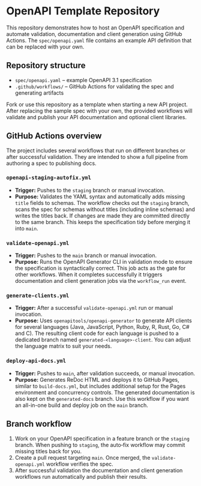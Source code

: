# OpenAPI Template Repository

This repository demonstrates how to host an OpenAPI specification and automate
validation, documentation and client generation using GitHub Actions. The
`spec/openapi.yaml` file contains an example API definition that can be
replaced with your own.

## Repository structure

- `spec/openapi.yaml` – example OpenAPI 3.1 specification
- `.github/workflows/` – GitHub Actions for validating the spec and generating
  artifacts

Fork or use this repository as a template when starting a new API project. After
replacing the sample spec with your own, the provided workflows will validate
and publish your API documentation and optional client libraries.

## GitHub Actions overview

The project includes several workflows that run on different branches or after
successful validation. They are intended to show a full pipeline from authoring
a spec to publishing docs.

### `openapi-staging-autofix.yml`

* **Trigger:** Pushes to the `staging` branch or manual invocation.
* **Purpose:** Validates the YAML syntax and automatically adds missing `title`
  fields to schemas. The workflow checks out the `staging` branch, scans the
  spec for schemas without titles (including inline schemas) and writes the
  titles back. If changes are made they are committed directly to the same
  branch. This keeps the specification tidy before merging it into `main`.

### `validate-openapi.yml`

* **Trigger:** Pushes to the `main` branch or manual invocation.
* **Purpose:** Runs the OpenAPI Generator CLI in validation mode to ensure the
  specification is syntactically correct. This job acts as the gate for other
  workflows. When it completes successfully it triggers documentation and client
  generation jobs via the `workflow_run` event.

### `generate-clients.yml`

* **Trigger:** After a successful `validate-openapi.yml` run or manual
  invocation.
* **Purpose:** Uses `openapitools/openapi-generator` to generate API clients for
  several languages (Java, JavaScript, Python, Ruby, R, Rust, Go, C# and C). The
  resulting client code for each language is pushed to a dedicated branch named
  `generated-<language>-client`. You can adjust the language matrix to suit your
  needs.

### `deploy-api-docs.yml`

* **Trigger:** Pushes to `main`, after validation succeeds, or manual invocation.
* **Purpose:** Generates ReDoc HTML and deploys it to GitHub Pages, similar to
  `build-docs.yml`, but includes additional setup for the Pages environment and
  concurrency controls. The generated documentation is also kept on the
  `generated-docs` branch. Use this workflow if you want an all-in-one build and
  deploy job on the `main` branch.

## Branch workflow

1. Work on your OpenAPI specification in a feature branch or the `staging`
   branch. When pushing to `staging`, the auto‑fix workflow may commit missing
   titles back for you.
2. Create a pull request targeting `main`. Once merged, the
   `validate-openapi.yml` workflow verifies the spec.
3. After successful validation the documentation and client generation workflows
   run automatically and publish their results.
